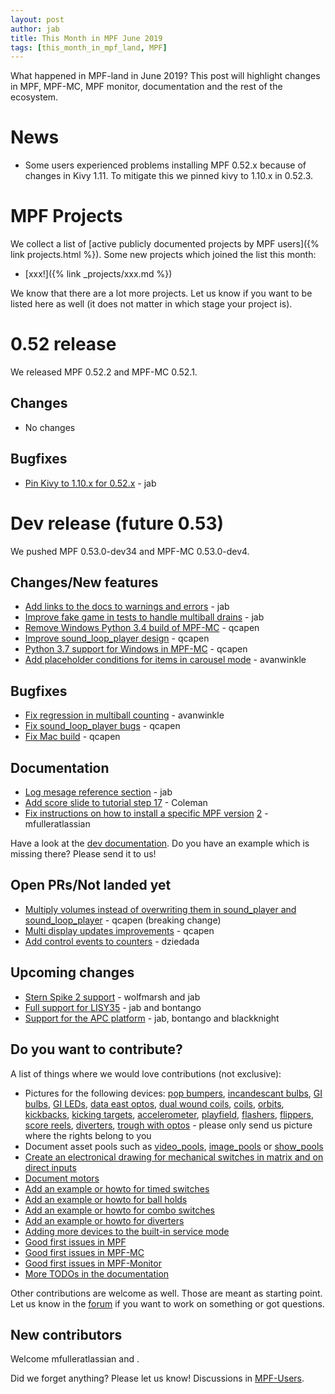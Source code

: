 ```yaml
---
layout: post
author: jab
title: This Month in MPF June 2019
tags: [this_month_in_mpf_land, MPF]
---
```

What happened in MPF-land in June 2019?
This post will highlight changes in MPF, MPF-MC, MPF monitor, documentation
and the rest of the ecosystem.

# News

* Some users experienced problems installing MPF 0.52.x because of changes in Kivy 1.11.
  To mitigate this we pinned kivy to 1.10.x in 0.52.3.


# MPF Projects

We collect a list of [active publicly documented projects by MPF users]({% link projects.html %}).
Some new projects which joined the list this month:

* [xxx!]({% link _projects/xxx.md %})

We know that there are a lot more projects. Let us know if you want to be listed here as well (it does not matter in which stage your project is).

# 0.52 release

We released MPF 0.52.2 and MPF-MC 0.52.1.

## Changes

* No changes

## Bugfixes

* [Pin Kivy to 1.10.x for 0.52.x](https://github.com/missionpinball/mpf-mc/commit/1367d64240873513ca6faa6908b96d5484c5229a) - jab

# Dev release (future 0.53)

We pushed MPF 0.53.0-dev34 and MPF-MC 0.53.0-dev4.

## Changes/New features

* [Add links to the docs to warnings and errors](https://github.com/missionpinball/mpf/pull/1380) - jab
* [Improve fake game in tests to handle multiball drains](https://github.com/missionpinball/mpf/commit/458927fca909510ef5df643e6947a886862a2aa9) - jab
* [Remove Windows Python 3.4 build of MPF-MC](https://github.com/missionpinball/mpf-mc/commit/ad6e0fdb5bcd4bdad142b1ac563696f61b60733d) - qcapen
* [Improve sound_loop_player design](https://github.com/missionpinball/mpf-mc/pull/374) - qcapen
* [Python 3.7 support for Windows in MPF-MC](https://github.com/missionpinball/mpf-mc/commit/4dda4261fe527fec829e9e3e3488af8e407a7daf) - qcapen
* [Add placeholder conditions for items in carousel mode](https://github.com/missionpinball/mpf/pull/1381) - avanwinkle
 
## Bugfixes

* [Fix regression in multiball counting](https://github.com/missionpinball/mpf/pull/1377) - avanwinkle
* [Fix sound_loop_player bugs](https://github.com/missionpinball/mpf-mc/commit/f14b5214246188e3cd61d9eef2193f17ff9548e5) - qcapen
* [Fix Mac build](https://github.com/missionpinball/mpf-mc/commit/2bd209465b6b599f2ae937892e909cf1470fd5fd) - qcapen

## Documentation

* [Log mesage reference section](https://github.com/missionpinball/mpf-docs/commit/30258abce59ea1d810827fdcc178938073394f26) - jab
* [Add score slide to tutorial step 17](https://github.com/missionpinball/mpf-docs/pull/237) - Coleman
* [Fix instructions on how to install a specific MPF version](https://github.com/missionpinball/mpf-docs/pull/238) [2](https://github.com/missionpinball/mpf-docs/pull/239) - mfulleratlassian

Have a look at the [dev documentation](http://docs.missionpinball.org/en/dev/).
Do you have an example which is missing there? Please send it to us!

## Open PRs/Not landed yet

* [Multiply volumes instead of overwriting them in sound_player and sound_loop_player](https://github.com/missionpinball/mpf-mc/pull/333) - qcapen (breaking change)
* [Multi display updates improvements](https://github.com/missionpinball/mpf-mc/pull/323) - qcapen
* [Add control events to counters](https://github.com/missionpinball/mpf/pull/1342) - dziedada

## Upcoming changes

* [Stern Spike 2 support](https://github.com/missionpinball/mpf/issues/1246) - wolfmarsh and jab
* [Full support for LISY35](https://github.com/missionpinball/mpf/issues/1218) - jab and bontango
* [Support for the APC platform](https://github.com/missionpinball/mpf/issues/1345) - jab, bontango and blackknight

## Do you want to contribute?

A list of things where we would love contributions (not exclusive):

* Pictures for the following devices: [pop bumpers](http://docs.missionpinball.org/en/dev/mechs/pop_bumpers/index.html),
  [incandescant bulbs](http://docs.missionpinball.org/en/dev/mechs/lights/matrix_lights.html),
  [GI bulbs](http://docs.missionpinball.org/en/dev/mechs/lights/gis.html),
  [GI LEDs](http://docs.missionpinball.org/en/dev/mechs/lights/gis.html),
  [data east optos](http://docs.missionpinball.org/en/dev/mechs/switches/optos.html),
  [dual wound coils](http://docs.missionpinball.org/en/dev/mechs/coils/dual_wound_coils.html),
  [coils](http://docs.missionpinball.org/en/dev/mechs/coils/index.html),
  [orbits](http://docs.missionpinball.org/en/dev/mechs/loops/index.html),
  [kickbacks](http://docs.missionpinball.org/en/dev/mechs/kickbacks/index.html),
  [kicking targets](http://docs.missionpinball.org/en/dev/mechs/targets/kicking_targets/index.html),
  [accelerometer](http://docs.missionpinball.org/en/dev/mechs/accelerometers/index.html),
  [playfield](http://docs.missionpinball.org/en/dev/mechs/playfields/index.html),
  [flashers](http://docs.missionpinball.org/en/dev/mechs/lights/flashers.html),
  [flippers](http://docs.missionpinball.org/en/dev/mechs/flippers/index.html),
  [score reels](http://docs.missionpinball.org/en/dev/mechs/score_reels/index.html),
  [diverters](http://docs.missionpinball.org/en/dev/mechs/diverters/index.html),
  [trough with optos](http://docs.missionpinball.org/en/dev/mechs/troughs/index.html) - please only send us picture where the rights belong to you
* Document asset pools such as [video_pools](http://docs.missionpinball.org/en/dev/config/video_pools.html), [image_pools](http://docs.missionpinball.org/en/dev/config/image_pools.html) or [show_pools](http://docs.missionpinball.org/en/dev/config/show_pools.html)
* [Create an electronical drawing for mechanical switches in matrix and on direct inputs](http://docs.missionpinball.org/en/dev/mechs/switches/mechanical_switches.html)
* [Document motors](http://docs.missionpinball.org/en/dev/mechs/motors/index.html)
* [Add an example or howto for timed switches](http://docs.missionpinball.org/en/dev/game_logic/timed_switches/index.html)
* [Add an example or howto for ball holds](http://docs.missionpinball.org/en/dev/game_logic/ball_holds/index.html)
* [Add an example or howto for combo switches](http://docs.missionpinball.org/en/dev/game_logic/combo_switches/index.html)
* [Add an example or howto for diverters](http://docs.missionpinball.org/en/dev/mechs/diverters/index.html)
* [Adding more devices to the built-in service mode](https://github.com/missionpinball/mpf/issues/693)
* [Good first issues in MPF](https://github.com/missionpinball/mpf/issues?q=is%3Aissue+is%3Aopen+label%3A%22good+first+issue%22)
* [Good first issues in MPF-MC](https://github.com/missionpinball/mpf-mc/issues?q=is%3Aissue+is%3Aopen+label%3A%22help+wanted%22)
* [Good first issues in MPF-Monitor](https://github.com/missionpinball/mpf-monitor/issues?q=is%3Aissue+is%3Aopen+label%3A%22help+wanted%22)
* [More TODOs in the documentation](http://docs.missionpinball.org/en/dev/search.html?q=help_us_to_write_it&check_keywords=yes&area=default)

Other contributions are welcome as well.
Those are meant as starting point.
Let us know in the [forum](https://groups.google.com/forum/#!forum/mpf-users)
if you want to work on something or got questions.

## New contributors

Welcome mfulleratlassian and .

Did we forget anything? Please let us know!
Discussions in [MPF-Users](https://groups.google.com/forum/#!forum/mpf-users).
